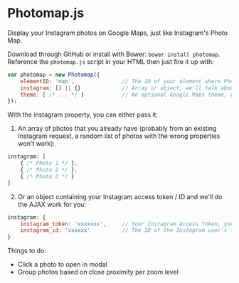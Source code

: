 # Photomap.js

Display your Instagram photos on Google Maps, just like Instagram's Photo Map.

Download through GitHub or install with Bower: `bower install photomap`. Reference the `photomap.js` script in your HTML then just fire it up with:

```js
var photomap = new Photomap({
    elementID: 'map',               // The ID of your element where Photomap will be placed
    instagram: [] || {}             // Array or object, we'll talk about this in a minute
    theme: [ /* ... */ ]            // An optional Google Maps theme, you can find more here: https://snazzymaps.com/
});
```

With the instagram property, you can either pass it:

1. An array of photos that you already have (probably from an existing Instagram request, a random list of photos with the wrong properties won't work):

```js
instagram: [
    { /* Photo 1 */ },
    { /* Photo 2 */ },
    { /* Photo 3 */ }
]
```

2. Or an object containing your Instagram access token / ID and we'll do the AJAX work for you:

```js
instagram: {
    instagram_token: 'xxxxxxx',     // Your Instagram Access Token, you can generate one at: http://jelled.com/instagram/access-token
    instagram_id: 'xxxxxx'          // The ID of the Instagram user's feed to download
}
```


Things to do:

- Click a photo to open in modal
- Group photos based on close proximity per zoom level
